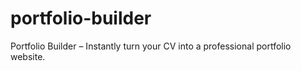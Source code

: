 # portfolio-builder
Portfolio Builder – Instantly turn your CV into a professional portfolio website.
